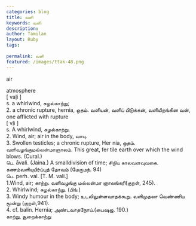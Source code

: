 ```yaml
---
categories: blog
title: வளி
keywords: வளி
description: 
author: Tamilan
layout: Ruby
tags: 
 
permalink: வளி
featured: /images/ttak-48.png
---
```

  
air  
  
atmosphere  
[ vaḷi ]  
s. a whirlwind, சுழல்காற்று;   
2. a chronic rupture, hernia, ஒதம். வளியன், வளிப் பிடுக்கன், வளியிறங்கின வன், one afflicted with rupture  
[ vḷi ]  
s. A whirlwind, சுழல்காற்று.   
2. Wind, air; air in the body, வாயு.   
3. Swollen testicles; a chronic rupture, Her nia, ஒதம். வளிவழங்குமல்லன்மாஞாலம். This great, fer tile earth over which the wind blows. (Cural.)  
பெ. āvali. (Jaina.) A smalldivision of time; சிறிய காலவளவுவகை. கணம்வளியுயிர்ப்புத் தோவம் (மேருமந். 94)  
பெ. perh. val. [T. M. vali.]  
1.Wind, air; காற்று. வளிவழங்கு மல்லன்மா ஞாலங்கரி(குறள், 245).   
2. Whirlwind; சுழல்காற்று. (பிங்.)  
3. Windy humour in the body; உடலிலுள்ளவாதக்கூறு. வளிமுதலா வெண்ணிய மூன்று (குறள்,941).   
4. cf. balin. Hernia; அண்டவாதநோய்.(பைஷஜ. 190.)  
காற்று, சூறைக்காற்று